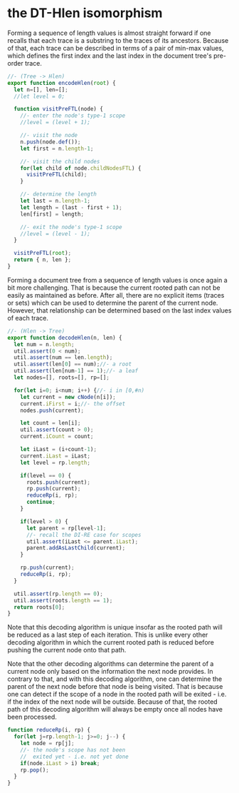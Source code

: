 
# the DT-Hlen isomorphism

Forming a sequence of length values is almost straight forward if one recalls
that each trace is a substring to the traces of its ancestors. Because of that,
each trace can be described in terms of a pair of min-max values, which defines
the first index and the last index in the document tree's pre-order trace.

```js
//- (Tree -> Hlen)
export function encodeHlen(root) {
  let n=[], len=[];
  //let level = 0;

  function visitPreFTL(node) {
    //- enter the node's type-1 scope
    //level = (level + 1);

    //- visit the node
    n.push(node.def());
    let first = n.length-1;

    //- visit the child nodes
    for(let child of node.childNodesFTL) {
      visitPreFTL(child);
    }

    //- determine the length
    let last = n.length-1;
    let length = (last - first + 1);
    len[first] = length;

    //- exit the node's type-1 scope
    //level = (level - 1);
  }

  visitPreFTL(root);
  return { n, len };
}
```

Forming a document tree from a sequence of length values is once again a bit
more challenging. That is because the current rooted path can not be easily as
maintained as before. After all, there are no explicit items (traces or sets)
which can be used to determine the parent of the current node. However, that
relationship can be determined based on the last index values of each trace.

```js
//- (Hlen -> Tree)
export function decodeHlen(n, len) {
  let num = n.length;
  util.assert(0 < num);
  util.assert(num == len.length);
  util.assert(len[0] == num);//- a root
  util.assert(len[num-1] == 1);//- a leaf
  let nodes=[], roots=[], rp=[];

  for(let i=0; i<num; i++) {//- i in [0,#n)
    let current = new cNode(n[i]);
    current.iFirst = i;//- the offset
    nodes.push(current);

    let count = len[i];
    util.assert(count > 0);
    current.iCount = count;

    let iLast = (i+count-1);
    current.iLast = iLast;
    let level = rp.length;

    if(level == 0) {
      roots.push(current);
      rp.push(current);
      reduceRp(i, rp);
      continue;
    }

    if(level > 0) {
      let parent = rp[level-1];
      //- recall the DI-RE case for scopes
      util.assert(iLast <= parent.iLast);
      parent.addAsLastChild(current);
    }

    rp.push(current);
    reduceRp(i, rp);
  }

  util.assert(rp.length == 0);
  util.assert(roots.length == 1);
  return roots[0];
}
```

Note that this decoding algorithm is unique insofar as the rooted path will be
reduced as a last step of each iteration. This is unlike every other decoding
algorithm in which the current rooted path is reduced before pushing the
current node onto that path.

Note that the other decoding algorithms can determine the parent of a current
node only based on the information the next node provides. In contrary to that,
and with this decoding algorithm, one can determine the parent of the next node
before that node is being visited. That is because one can detect if the scope
of a node in the rooted path will be exited - i.e. if the index of the next
node will be outside. Because of that, the rooted path of this decoding
algorithm will always be empty once all nodes have been processed.

```js
function reduceRp(i, rp) {
  for(let j=rp.length-1; j>=0; j--) {
    let node = rp[j];
    //- the node's scope has not been
    //  exited yet - i.e. not yet done
    if(node.iLast > i) break;
    rp.pop();
  }
}
```
